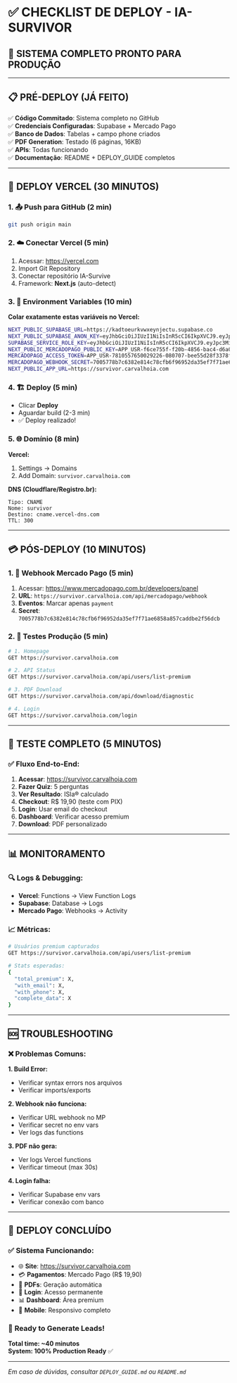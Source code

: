 # ✅ CHECKLIST DE DEPLOY - IA-SURVIVOR

## 🎯 SISTEMA COMPLETO PRONTO PARA PRODUÇÃO

---

## 📋 PRÉ-DEPLOY (JÁ FEITO)

✅ **Código Commitado**: Sistema completo no GitHub  
✅ **Credenciais Configuradas**: Supabase + Mercado Pago  
✅ **Banco de Dados**: Tabelas + campo phone criados  
✅ **PDF Generation**: Testado (6 páginas, 16KB)  
✅ **APIs**: Todas funcionando  
✅ **Documentação**: README + DEPLOY_GUIDE completos  

---

## 🚀 DEPLOY VERCEL (30 MINUTOS)

### 1. 📤 **Push para GitHub** (2 min)
```bash
git push origin main
```

### 2. ☁️ **Conectar Vercel** (5 min)
1. Acessar: https://vercel.com
2. Import Git Repository
3. Conectar repositório IA-Survive
4. Framework: **Next.js** (auto-detect)

### 3. 🔧 **Environment Variables** (10 min)
**Colar exatamente estas variáveis no Vercel:**

```bash
NEXT_PUBLIC_SUPABASE_URL=https://kadtoeurkvwxeynjectu.supabase.co
NEXT_PUBLIC_SUPABASE_ANON_KEY=eyJhbGciOiJIUzI1NiIsInR5cCI6IkpXVCJ9.eyJpc3MiOiJzdXBhYmFzZSIsInJlZiI6ImthZHRvZXVya3Z3eGV5bmplY3R1Iiwicm9sZSI6ImFub24iLCJpYXQiOjE3NTI2MDA5NzEsImV4cCI6MjA2ODE3Njk3MX0.qbKPi22EW_izttL72PqWak_MJR-PwR01IGI8BQ7ag9o
SUPABASE_SERVICE_ROLE_KEY=eyJhbGciOiJIUzI1NiIsInR5cCI6IkpXVCJ9.eyJpc3MiOiJzdXBhYmFzZSIsInJlZiI6ImthZHRvZXVya3Z3eGV5bmplY3R1Iiwicm9sZSI6InNlcnZpY2Vfcm9sZSIsImlhdCI6MTc1MjYwMDk3MSwiZXhwIjoyMDY4MTc2OTcxfQ.N98pWxGmKcubdhTsFRGRyInpqqRUd1q5zwaheJ4W3pA
NEXT_PUBLIC_MERCADOPAGO_PUBLIC_KEY=APP_USR-f6ce755f-f20b-4856-bac4-d6a0b32b1c13
MERCADOPAGO_ACCESS_TOKEN=APP_USR-7810557650029226-080707-bee55d28f3378feb485ac0cd51108f2e-344879246
MERCADOPAGO_WEBHOOK_SECRET=7005778b7c6382e814c78cfb6f96952da35ef7f71ae6858a857caddbe2f56dcb
NEXT_PUBLIC_APP_URL=https://survivor.carvalhoia.com
```

### 4. 🏗️ **Deploy** (5 min)
- Clicar **Deploy**
- Aguardar build (2-3 min)
- ✅ Deploy realizado!

### 5. 🌐 **Domínio** (8 min)
**Vercel:**
1. Settings → Domains
2. Add Domain: `survivor.carvalhoia.com`

**DNS (Cloudflare/Registro.br):**
```
Tipo: CNAME
Nome: survivor
Destino: cname.vercel-dns.com
TTL: 300
```

---

## 💳 PÓS-DEPLOY (10 MINUTOS)

### 1. 🔗 **Webhook Mercado Pago** (5 min)
1. Acessar: https://www.mercadopago.com.br/developers/panel
2. **URL**: `https://survivor.carvalhoia.com/api/mercadopago/webhook`
3. **Eventos**: Marcar apenas `payment`
4. **Secret**: `7005778b7c6382e814c78cfb6f96952da35ef7f71ae6858a857caddbe2f56dcb`

### 2. 🧪 **Testes Produção** (5 min)
```bash
# 1. Homepage
GET https://survivor.carvalhoia.com

# 2. API Status
GET https://survivor.carvalhoia.com/api/users/list-premium

# 3. PDF Download
GET https://survivor.carvalhoia.com/api/download/diagnostic

# 4. Login
GET https://survivor.carvalhoia.com/login
```

---

## 🎯 TESTE COMPLETO (5 MINUTOS)

### ✅ **Fluxo End-to-End:**
1. **Acessar**: https://survivor.carvalhoia.com
2. **Fazer Quiz**: 5 perguntas
3. **Ver Resultado**: ISIa® calculado
4. **Checkout**: R$ 19,90 (teste com PIX)
5. **Login**: Usar email do checkout
6. **Dashboard**: Verificar acesso premium
7. **Download**: PDF personalizado

---

## 📊 MONITORAMENTO

### 🔍 **Logs & Debugging:**
- **Vercel**: Functions → View Function Logs
- **Supabase**: Database → Logs
- **Mercado Pago**: Webhooks → Activity

### 📈 **Métricas:**
```bash
# Usuários premium capturados
GET https://survivor.carvalhoia.com/api/users/list-premium

# Stats esperadas:
{
  "total_premium": X,
  "with_email": X,
  "with_phone": X,
  "complete_data": X
}
```

---

## 🆘 TROUBLESHOOTING

### ❌ **Problemas Comuns:**

**1. Build Error:**
- Verificar syntax errors nos arquivos
- Verificar imports/exports

**2. Webhook não funciona:**
- Verificar URL webhook no MP
- Verificar secret no env vars
- Ver logs das functions

**3. PDF não gera:**
- Ver logs Vercel functions
- Verificar timeout (max 30s)

**4. Login falha:**
- Verificar Supabase env vars
- Verificar conexão com banco

---

## 🎉 DEPLOY CONCLUÍDO

### ✅ **Sistema Funcionando:**
- 🌐 **Site**: https://survivor.carvalhoia.com
- 💳 **Pagamentos**: Mercado Pago (R$ 19,90)
- 📄 **PDFs**: Geração automática
- 🔐 **Login**: Acesso permanente
- 📊 **Dashboard**: Área premium
- 📱 **Mobile**: Responsivo completo

### 🎯 **Ready to Generate Leads!**

**Total time: ~40 minutos**  
**System: 100% Production Ready** ✅

---

*Em caso de dúvidas, consultar `DEPLOY_GUIDE.md` ou `README.md`*